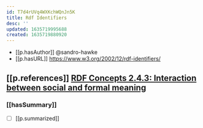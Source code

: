 ```yaml
---
id: T7d4rUVq4WXKchWQnJn5K
title: Rdf Identifiers
desc: ''
updated: 1635719995688
created: 1635719880920
---
```



- [[p.hasAuthor]] @sandro-hawke
- [[p.hasURL]] https://www.w3.org/2002/12/rdf-identifiers/

## [[p.references]] [RDF Concepts 2.4.3:  Interaction between social and formal meaning](https://www.w3.org/TR/2002/WD-rdf-concepts-20021108/#section-Interaction)

### [[hasSummary]]

- [ ] [[p.summarized]]
